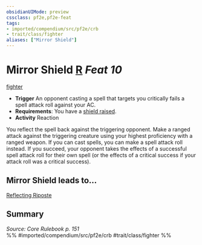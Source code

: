 ```yaml
---
obsidianUIMode: preview
cssclass: pf2e,pf2e-feat
tags:
- imported/compendium/src/pf2e/crb
- trait/class/fighter
aliases: ["Mirror Shield"]
---
```

# Mirror Shield  [R](chapter-9-playing-the-game.md#Actions "Reaction") *Feat 10*  
[fighter](rules/traits/fighter.md)  

- **Trigger** An opponent casting a spell that targets you critically fails a spell attack roll against your AC.
- **Requirements**: You have a [shield raised](raise-a-shield.md).
- **Activity** Reaction

You reflect the spell back against the triggering opponent. Make a ranged attack against the triggering creature using your highest proficiency with a ranged weapon. If you can cast spells, you can make a spell attack roll instead. If you succeed, your opponent takes the effects of a successful spell attack roll for their own spell (or the effects of a critical success if your attack roll was a critical success).

## Mirror Shield leads to...

[Reflecting Riposte](reflecting-riposte-ec6.md)

## Summary

*Source: Core Rulebook p. 151*  
%% #imported/compendium/src/pf2e/crb #trait/class/fighter %%
